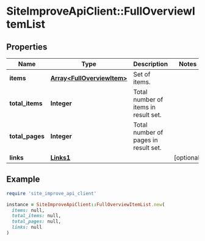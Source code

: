 # SiteImproveApiClient::FullOverviewItemList

## Properties

| Name | Type | Description | Notes |
| ---- | ---- | ----------- | ----- |
| **items** | [**Array&lt;FullOverviewItem&gt;**](FullOverviewItem.md) | Set of items. |  |
| **total_items** | **Integer** | Total number of items in result set. |  |
| **total_pages** | **Integer** | Total number of pages in result set. |  |
| **links** | [**Links1**](Links1.md) |  | [optional] |

## Example

```ruby
require 'site_improve_api_client'

instance = SiteImproveApiClient::FullOverviewItemList.new(
  items: null,
  total_items: null,
  total_pages: null,
  links: null
)
```

